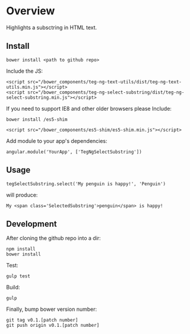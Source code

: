 # Overview

Highlights a subsctring in HTML text.

## Install

    bower install <path to github repo>

Include the JS:

    <script src="/bower_components/teg-ng-text-utils/dist/teg-ng-text-utils.min.js"></script>
    <script src="/bower_components/teg-ng-select-substring/dist/teg-ng-select-substring.min.js"></script>

If you need to support IE8 and other older browsers please Include:

    bower install /es5-shim

    <script src="/bower_components/es5-shim/es5-shim.min.js"></script>

Add module to your app's dependencies:

    angular.module('YourApp', ['TegNgSelectSubstring'])

## Usage

    tegSelectSubstring.select('My penguin is happy!', 'Penguin')

will produce:

    My <span class='SelectedSubstring'>penguin</span> is happy!


## Development

After cloning the github repo into a dir:

    npm install
    bower install

Test:

    gulp test

Build:

    gulp

Finally, bump bower version number:

    git tag v0.1.[patch number]
    git push origin v0.1.[patch number]



